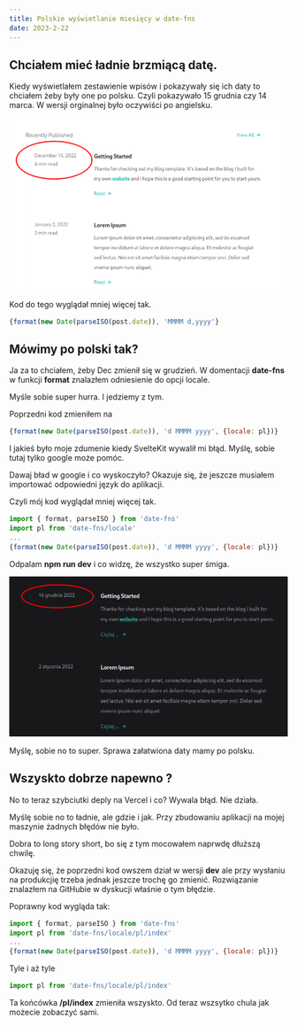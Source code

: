 ```yaml
---
title: Polskie wyświetlanie miesięcy w date-fns
date: 2023-2-22
---
```


## Chciałem mieć ładnie brzmiącą datę.

Kiedy wyświetlałem zestawienie wpisów i pokazywały się ich daty to chciałem żeby były one po polsku. Czyli pokazywało 15 grudnia czy 14 marca. W wersji orginalnej było oczywiści po angielsku.

![Eng Date](./date_fns.png)


Kod do tego wyglądał mniej więcej tak.

```js
{format(new Date(parseISO(post.date)), 'MMMM d,yyyy'}

```

## Mówimy po polski tak?

Ja za to chciałem, żeby Dec zmienił się w grudzień. W domentacji **date-fns** w funkcji **format** znalazłem odniesienie do opcji locale.

Myśle sobie super hurra. I jedziemy z tym.

Poprzedni kod zmieniłem na

```js
{format(new Date(parseISO(post.date)), 'd MMMM yyyy', {locale: pl})}
```

I jakieś było moje zdumenie kiedy SvelteKit wywalił mi błąd.
Myślę, sobie tutaj tylko google może pomóc.

Dawaj bład w google i co wyskoczyło? Okazuje się, że jeszcze musiałem importować odpowiedni język do aplikacji.

Czyli mój kod wyglądał mniej więcej tak.

```js
import { format, parseISO } from 'date-fns'
import pl from 'date-fns/locale'
...
{format(new Date(parseISO(post.date)), 'd MMMM yyyy', {locale: pl})}
```

Odpalam **npm run dev** i co widzę, że wszystko super śmiga.

![Data po polsku](./date_fns_pl.png)

Myślę, sobie no to super. Sprawa załatwiona daty mamy po polsku.

## Wszyskto dobrze napewno ?

No to teraz szybciutki deply na Vercel i co? Wywala błąd. Nie działa.

Myślę sobie no to ładnie, ale gdzie i jak. Przy zbudowaniu aplikacji na mojej maszynie żadnych błędów nie było.

Dobra to long story short, bo się z tym mocowałem naprwdę dłuższą chwilę.

Okazuję się, że poprzedni kod owszem dział w wersji **dev** ale przy wysłaniu na produkcjię trzeba jednak jeszcze trochę go zmienić. Rozwiązanie znalazłem na GitHubie w dyskucji właśnie o tym błędzie.

Poprawny kod wygląda tak:

```js
import { format, parseISO } from 'date-fns'
import pl from 'date-fns/locale/pl/index'
...
{format(new Date(parseISO(post.date)), 'd MMMM yyyy', {locale: pl})}

```

Tyle i aż tyle

```js
import pl from 'date-fns/locale/pl/index'
```

Ta końcówka **/pl/index** zmieniła wszyskto. Od teraz wszsytko chula jak możecie zobaczyć sami.

